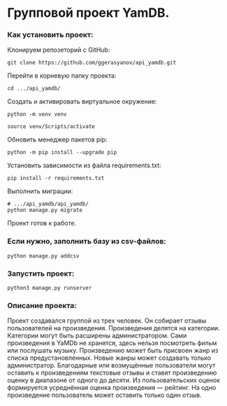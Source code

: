 # Групповой проект YamDB.
### Как установить проект:

Клонируем репозеторий с GitHub:
```
git clone https://github.com/ggerasyanov/api_yamdb.git
```
Перейти в корневую папку проекта:
```
cd .../api_yamdb/
```
Cоздать и активировать виртуальное окружение:
```
python -m venv venv
```
```
source venv/Scripts/activate
```
Обновить менеджер пакетов pip:
```
python -m pip install --upgrade pip
```
Установить зависимости из файла requirements.txt:
```
pip install -r requirements.txt
```
Выполнить миграции:
```
# .../api_yamdb/api_yamdb/
python manage.py migrate
```
Проект готов к работе.

### Если нужно, заполнить базу из csv-файлов:
```
python manage.py addcsv
```

### Запустить проект:
```
python3 manage.py runserver
```

### Описание проекта:
Проект создавался группой из трех человек. Он собирает отзывы пользователей на произведения. Произведения делятся на категории. Категории могут быть расширены администратором. Сами произведения в YaMDb не хранятся, здесь нельзя посмотреть фильм или послушать музыку. Произведению может быть присвоен жанр из списка предустановленных. Новые жанры может создавать только администратор. Благодарные или возмущённые пользователи могут оставить к произведениям текстовые отзывы и ставят произведению оценку в диапазоне от одного до десяти. Из пользовательских оценок формируется усреднённая оценка произведения — рейтинг. На одно произведение пользователь может оставить только один отзыв.
